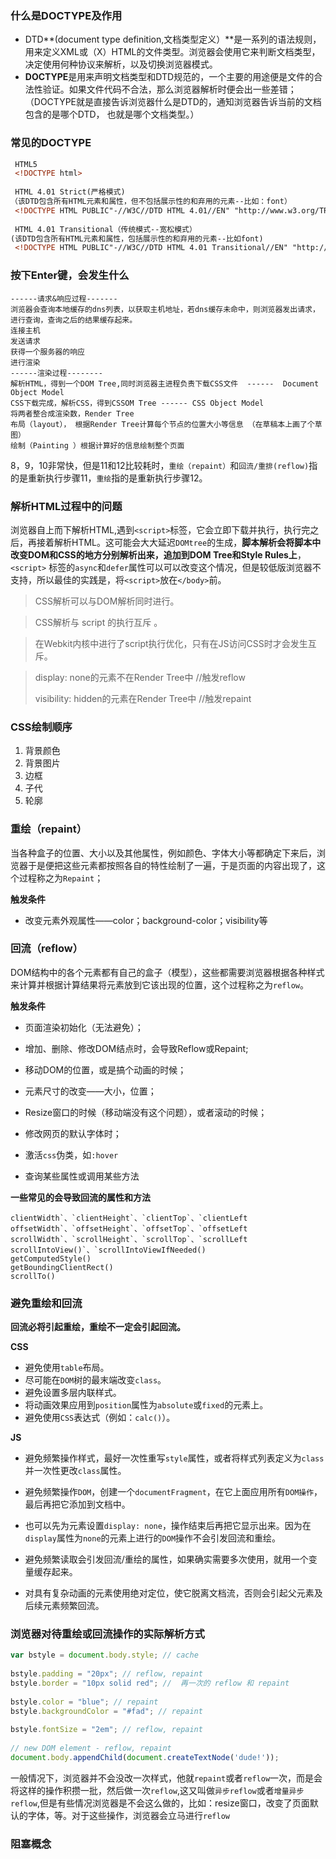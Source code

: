 ###  什么是**DOCTYPE**及作用

- DTD**(document type definition,文档类型定义）**是一系列的语法规则，用来定义XML或（X）HTML的文件类型。浏览器会使用它来判断文档类型，决定使用何种协议来解析，以及切换浏览器模式。
- **DOCTYPE**是用来声明文档类型和DTD规范的，一个主要的用途便是文件的合法性验证。如果文件代码不合法，那么浏览器解析时便会出一些差错；（DOCTYPE就是直接告诉浏览器什么是DTD的，通知浏览器告诉当前的文档包含的是哪个DTD， 也就是哪个文档类型。）

### 常见的DOCTYPE

```html
 HTML5
 <!DOCTYPE html>
 
 HTML 4.01 Strict(严格模式)
（该DTD包含所有HTML元素和属性，但不包括展示性的和弃用的元素--比如：font）
 <!DOCTYPE HTML PUBLIC"-//W3C//DTD HTML 4.01//EN" "http://www.w3.org/TR/html4/strict.dtd">
 
 HTML 4.01 Transitional（传统模式--宽松模式）
(该DTD包含所有HTML元素和属性，包括展示性的和弃用的元素--比如font)
 <!DOCTYPE HTML PUBLIC"-//W3C//DTD HTML 4.01 Transitional//EN" "http://www.w3.org/TR/html4/loose.dtd">
```

### 按下Enter键，会发生什么

```
------请求&响应过程-------
浏览器会查询本地缓存的dns列表，以获取主机地址，若dns缓存未命中，则浏览器发出请求，进行查询，查询之后的结果缓存起来。
连接主机  
发送请求
获得一个服务器的响应
进行渲染
------渲染过程--------
解析HTML，得到一个DOM Tree,同时浏览器主进程负责下载CSS文件  ------  Document Object Model
CSS下载完成，解析CSS，得到CSSOM Tree ------ CSS Object Model
将两者整合成渲染数，Render Tree
布局（layout）， 根据Render Tree计算每个节点的位置大小等信息 （在草稿本上画了个草图）
绘制（Painting ）根据计算好的信息绘制整个页面
```

8，9，10非常快，但是11和12比较耗时，`重绘（repaint）`和`回流/重排(reflow)`指的是重新执行步骤11，`重绘`指的是重新执行步骤12。

### 解析HTML过程中的问题

浏览器自上而下解析HTML,遇到`<script>`标签，它会立即下载并执行，执行完之后，再接着解析HTML。这可能会大大延迟`DOMtree`的生成，**脚本解析会将脚本中改变DOM和CSS的地方分别解析出来，追加到DOM Tree和Style Rules上**，`<script>` 标签的`async`和`defer`属性可以可以改变这个情况，但是较低版浏览器不支持，所以最佳的实践是，将`<script>`放在`</body>`前。

> CSS解析可以与DOM解析同时进行。

> CSS解析与 script 的执行互斥 。

> 在Webkit内核中进行了script执行优化，只有在JS访问CSS时才会发生互斥。

> display: none的元素不在Render Tree中    //触发reflow
>
> visibility: hidden的元素在Render Tree中  //触发repaint

### CSS绘制顺序

1. 背景颜色
2. 背景图片
3. 边框
4. 子代
5. 轮廓

### 重绘（repaint）

当各种盒子的位置、大小以及其他属性，例如颜色、字体大小等都确定下来后，浏览器于是便把这些元素都按照各自的特性绘制了一遍，于是页面的内容出现了，这个过程称之为`Repaint`；

**触发条件**

- 改变元素外观属性——color；background-color；visibility等

### 回流（reflow）

DOM结构中的各个元素都有自己的盒子（模型），这些都需要浏览器根据各种样式来计算并根据计算结果将元素放到它该出现的位置，这个过程称之为`reflow`。

**触发条件**

- 页面渲染初始化（无法避免）；

- 增加、删除、修改DOM结点时，会导致Reflow或Repaint;

- 移动DOM的位置，或是搞个动画的时候；

- 元素尺寸的改变——大小，位置；

- Resize窗口的时候（移动端没有这个问题），或者滚动的时候；

- 修改网页的默认字体时；
- 激活`css`伪类，如`:hover`
- 查询某些属性或调用某些方法

**一些常见的会导致回流的属性和方法**

```
clientWidth`、`clientHeight`、`clientTop`、`clientLeft
offsetWidth`、`offsetHeight`、`offsetTop`、`offsetLeft
scrollWidth`、`scrollHeight`、`scrollTop`、`scrollLeft
scrollIntoView()`、`scrollIntoViewIfNeeded()
getComputedStyle()
getBoundingClientRect()
scrollTo()
```

### 避免重绘和回流

**回流必将引起重绘，重绘不一定会引起回流。**

**CSS**

- 避免使用`table`布局。
- 尽可能在`DOM`树的最末端改变`class`。
- 避免设置多层内联样式。
- 将动画效果应用到`position`属性为`absolute`或`fixed`的元素上。
- 避免使用`CSS`表达式（例如：`calc()`）。

**JS**

- 避免频繁操作样式，最好一次性重写`style`属性，或者将样式列表定义为`class`并一次性更改`class`属性。

- 避免频繁操作`DOM`，创建一个`documentFragment`，在它上面应用所有`DOM操作`，最后再把它添加到文档中。

- 也可以先为元素设置`display: none`，操作结束后再把它显示出来。因为在`display`属性为`none`的元素上进行的`DOM`操作不会引发回流和重绘。

- 避免频繁读取会引发回流/重绘的属性，如果确实需要多次使用，就用一个变量缓存起来。

- 对具有复杂动画的元素使用绝对定位，使它脱离文档流，否则会引起父元素及后续元素频繁回流。

  

### 浏览器对待重绘或回流操作的实际解析方式

```js
var bstyle = document.body.style; // cache
 
bstyle.padding = "20px"; // reflow, repaint
bstyle.border = "10px solid red"; //  再一次的 reflow 和 repaint
 
bstyle.color = "blue"; // repaint
bstyle.backgroundColor = "#fad"; // repaint
 
bstyle.fontSize = "2em"; // reflow, repaint
 
// new DOM element - reflow, repaint
document.body.appendChild(document.createTextNode('dude!'));
```

一般情况下，浏览器并不会没改一次样式，他就`repaint`或者`reflow`一次，而是会将这样的操作积攒一批，然后做一次`reflow`,这又叫做`异步reflow`或者`增量异步reflow`,但是有些情况浏览器是不会这么做的，比如：resize窗口，改变了页面默认的字体，等。对于这些操作，浏览器会立马进行`reflow`

### 阻塞概念

**<script>标签包含内联脚本和外部脚本**

- 首屏时间和`DomContentLoad`事件没有必然的先后关系
- 所有CSS尽早加载是减少首屏时间的最关键
- `JS`的下载和执行会阻塞`Dom`树的构建（严谨地说是中断了Dom树的更新），所以script标签放在首屏范围内的HTML代码段里会截断首屏的内容。
- `<script>`标签放在`body`底部，做与不做`async`或者`defer`处理，都不会影响首屏时间，但影响`DomContentLoad`和`load`的时间，进而影响依赖他们的代码的执行的开始时间。

**script标签的位置是否影响首屏时间** 

**不影响**；（如果这里里的首屏指的是页面从白板变成网页画面——也就是第一次Painting），但`有可能`截断首屏的内容，使其只显示上面一部分。

对于`有可能`的解释：如果`JS`下载比`CSS`还要快,或者`<script>`标签不在第一屏`html`里，实际上是不影响的。

PS:从性能最优的角度考虑，即使在`body`最底部的`<script>`标签也会拖慢首屏出来的速度，因为浏览器在最一开始就会请求它对应的`JS`文件，而这就占用了有限的`TCP`连接树、带宽甚至运行它所需要的`CPU`

### requestAnimationFrame

```js
function doubleHeight(element) {
  var currentHeight = element.clientHeight;
  element.style.height = (currentHeight * 2) + 'px';
}
elements.forEach(doubleHeight);
```

上面代码使用循环操作，但是读写操作是连续的，会在短时间内触发大量的重新渲染，可采用`requestAnimationFrame`进行优化,让读写操作分离

```javascript
function doubleHeight(element) {
  var currentHeight = element.clientHeight;
  window.requestAnimationFrame(function () {
    element.style.height = (currentHeight * 2) + 'px';
  });
}
elements.forEach(doubleHeight);
```

页面滚动事件`scroll`的监听函数，鼠标相关监听函数均合适用`requestAnimationFrame`进行优化，退迟到下一次渲染

```javascript
$(window).on('scroll', function() {
   window.requestAnimationFrame(scrollHandler);
});
```

最适合的场景还是网页动画操作

### requestIdleCallback

它指定只有当一帧的末尾有空闲时间，才会执行回调函数。

> requestIdleCallback(fn, 5000);  //表示函数`fn`会在5000毫秒以后执行

### 浏览器进程及职责

**主进程 Browser Process**

> 负责浏览器界面的显示与交互。各个页面的管理,创建和销毁其他进程。网络的资源管理、下载等。

**第三方插件进程 Plugin Process**

> 每种类型的插件对应一个进程,仅当使用该插件时才创建。

**GPU进程 Render Process**

> 最多只有一个,用于 3D 绘制等

**渲染进程 Render Process**

> 称为浏览器渲染进程或浏览器内核,内部是多线程的。主要负责页面渲染,脚本执行,事件处理等。

### 渲染进程

浏览器渲染是多线程的,主要包含`GUI渲染线程`、`JS引擎线程`、`事件触发线程`、`定时触发器线程`、`异步HTTP请求线程`

**GUI渲染线程**

- 负责渲染浏览器界面,解析 HTML,CSS,构建 DOM 树和 RenderObject 树,布局和绘制等。
- 当界面需要重绘（Repaint）或由于某种操作引发回流(reflow)时,该线程就会执行。
- GUI 渲染线程与 JS 引擎线程是互斥的,当 JS 引擎执行时 GUI 线程会被挂起（相当于被冻结了）,GUI 更新会被保存在一个队列中等到 JS 引擎空闲时立即被执行。

**JS引擎线程**

- 也成为`JS`内核，主要负责处理`Javascript`脚本程序
- 解析`JS`脚本，运行代码
- JS 引擎一直等待着任务队列中任务的到来,然后加以处理,一个 Tab 页（renderer 进程）中无论什么时候都只有一个 JS 线程在运行 JS 程序
- JS执行的时间过长会导致页面渲染加载阻塞

**事件触发线程**

- 归属于浏览器而不是`JS`引擎，来控制事件循环
- 当`JS`代码`setTimeout`,或者鼠标点击、`Ajax`请求时，会将对应任务添加到事件任务中，当对应事件符合触发条件被触发时，该线程会将事件添加到待处理队列的队尾，等待`JS`引擎处理。

**定时触发器线程**

-  `setInterval` 与 `setTimeout` 所在线程
- W3C 在 HTML 标准中规定,规定要求 setTimeout 中低于 4ms 的时间间隔算为 4ms。

**异步HTTP请求线程**

- 在` XMLHttpRequest` 在连接后是通过浏览器新开一个线程请求。
- 将检测到状态变更时,如果设置有回调函数,异步线程就产生状态变更事件,将这个回调再放入事件队列中。再由 JavaScript 引擎执行。

### 为甚么JavaScript要是单线程的

如果`JavaScript`是多线程操作`UI DOM`,就会出现UI操作的冲突；如果 `JavaScript` 是多线程的话,在多线程的交互下,处于 UI 中的 DOM 节点就可能成为一个临界资源。

### 为甚么JS阻塞页面加载

由于`JavaScript`是可以操作`DOM`的，如果在修改这些元素的同时渲染页面，那么渲染前后的元素可能会不一致，为了防止渲染出现不可预估的结果，浏览器设置`GUI线程`和`JS引擎线程`为互斥的关系。

当`JS引擎`执行时，`GUI线程`会被挂起，`GUI`更新会被保存在一个队列中等到引擎线程空闲时立即被执行。

因此，如果`JS`执行的时间过长，会造成页面渲染不连贯，导致页面渲染加载阻塞。

### CSS是否会造成阻塞

从浏览器渲染流程可以知道，`DOM` 和` CSSOM` 通常是并行构建的,所以 **CSS 加载不会阻塞 DOM 的`解析`**。

但是，由于`Render Tree`是依赖于`DOM Tree`和`CSSOM Tree`的，也就是必须要等到`CSS`资源加载完成才能完成`Render Tree`的构建。所以**CSS加载会阻塞DOM的`渲染`**

基于`GUI线程`和`JS引擎线程`为互斥的关系，`CSS`会在`JS`加载执行前就执行完毕，所以**CSS会阻塞JS的执行**

### DOMContentLoaded和Load的区别

- 当 `DOMContentLoaded` 事件触发时,仅当 `DOM` 解析完成后,不包括样式表,图片。基于 **CSS 加载会阻塞 Dom 的渲染和后面 js 的执行,js 会阻塞 Dom 解析**这两个结论，可以总结出：当文档中没有脚本时,浏览器解析完文档便能触发 `DOMContentLoaded` 事件。如果文档中包含脚本,则脚本会阻塞文档的解析,而脚本需要等 CSSOM 构建完成才能执行。在任何情况下,**DOMContentLoaded 的触发不需要等待图片等其他资源加载完成**
- 当`Load`时间触发时，表示页面上所有的`DOM`、`CSS`、图片、脚本等资源已经加载完毕
- 通常情况下`Load`晚于`DOMContentLoaded`

### 什么是CRP,即关键渲染路径(Critical Rendering Path)

关键渲染路径是浏览器将 HTML CSS JavaScript 转换为在屏幕上呈现的像素内容所经历的一系列步骤。也就是我们上面说的浏览器渲染流程。换句话说就是**网页内容接收到渲染成图像之间的步骤**

为尽快完成首次渲染,我们需要最大限度减小以下三种可变因素:

- 关键资源的数量: 可能阻止网页首次渲染的资源。
- 关键路径长度: 获取所有关键资源所需的往返次数或总时间。
- 关键字节: 实现网页首次渲染所需的总字节数,等同于所有关键资源传送文件大小的总和。

1. DOM优化
   - 删除不必要的代码和注释，空格，尽量做到文件最小化
   - 利用GZIP
   - 结合HTTP缓存策略

2. CSSOM优化
   - 减少关键CSS元素的数量
   - 使用media字段，固定一些CSS的加载时机，防止部分CSS阻止渲染

3. JS优化
   - async: 当我们在 script 标记添加 async 属性以后,浏览器遇到这个 script 标记时会继续解析 DOM,同时脚本也不会被 CSSOM 阻止,即不会阻止 CRP。
   - defer: 与 async 的区别在于,脚本需要等到文档解析后（ DOMContentLoaded 事件前）执行,而 async 允许脚本在文档解析时位于后台运行（两者下载的过程不会阻塞 DOM,但执行会）。
   - 当我们的脚本不会修改 DOM 或 CSSOM 时,推荐使用 async 。
   - 预加载 —— preload & prefetch 。(预加载是牺牲前端性能，换取用户体验，使用户的操作得到最快的反映。)
   - DNS 预解析 —— dns-prefetch 。

PS:预解析的实现

用meta信息来告知浏览器, 当前页面要做DNS预解析

> <meta http-equiv="x-dns-prefetch-control" content="on" />

在页面header中使用link标签来强制对DNS预解析: 

> <link rel="dns-prefetch" href="http://bdimg.share.baidu.com" />

注：dns-prefetch需慎用，多页面重复DNS预解析会增加重复DNS查询次数。

### defer和async的区别

1. #### <script src="script.js">

   没有任何属性的时候，浏览器会`立即`加载并执行指定的脚本，“立即”指的是在渲染该 script 标签之下的文档元素之前,也就是说不等待后续载入的文档元素

2. #### <script async src="script.js">

   有`async`，加载和渲染后续文档元素的过程将和该脚本并行进行(异步)

3. #### <script defer src="myscript.js">

   有`defer`，加载后续文档的过程将和该脚本并行进行（异步），但是脚本的执行要在所有元素解析完成之后，`DOMContentLoaded`事件触发之前完成

![](https://segmentfault.com/img/bVWhRl?w=801&h=814)

蓝色线代表网络读取,红色线代表执行时间,都是针对脚本的。绿色线代表 HTML 解析

**结论**

 - 在网络读取方面相较于HTML解析都是异步的
 - 执行的时机不同，`defer`更接近我们对于脚本的加载和执行要求
 - `defer`是按照加载顺序执行脚本的；`async`是乱序执行的，加载和执行是紧紧挨着的，即加载完成就会执行

### 什么是渲染层合并

对页面中 DOM 元素的绘制是在多个层上进行的。在每个层上完成绘制过程之后，浏览器会将所有层按照合理的顺序合并成一个图层，然后显示在屏幕上。对于有位置重叠的元素的页面，这个过程尤其重要，因为一旦图层的合并顺序出错，将会导致元素显示异常。

在每个层上完成绘制过程之后,浏览器会将绘制的位图发送给 GPU 绘制到屏幕上,将所有层按照合理的顺序合并成一个图层,然后在屏幕上呈现。

在实际场景下，大致会出现三种常见的渲染流程

![](https://image-static.segmentfault.com/677/692/67769221-5ac9c9fd27c9f_articlex)

### 参考连接

- <https://segmentfault.com/a/1190000012925872>
- <http://www.ruanyifeng.com/blog/2015/09/web-page-performance-in-depth.html>
- <https://segmentfault.com/a/1190000010298038>
- <https://blog.csdn.net/weixin_34268310/article/details/88859536>